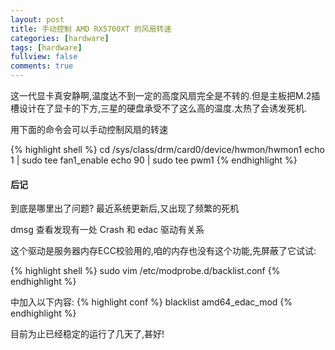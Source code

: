```yaml
---
layout: post
title: 手动控制 AMD RX5700XT 的风扇转速
categories: [hardware]
tags: [hardware]
fullview: false
comments: true
---
```


这一代显卡真安静啊,温度达不到一定的高度风扇完全是不转的.但是主板把M.2插槽设计在了显卡的下方,三星的硬盘承受不了这么高的温度.太热了会诱发死机.

用下面的命令会可以手动控制风扇的转速

{% highlight shell %}
cd /sys/class/drm/card0/device/hwmon/hwmon1
echo 1 | sudo tee fan1_enable
echo 90 | sudo tee pwm1
{% endhighlight %}

#### 后记

到底是哪里出了问题? 最近系统更新后,又出现了频繁的死机

dmsg 查看发现有一处 Crash 和 edac 驱动有关系

这个驱动是服务器内存ECC校验用的,咱的内存也没有这个功能,先屏蔽了它试试:

{% highlight shell %}
sudo vim /etc/modprobe.d/backlist.conf
{% endhighlight %}

中加入以下内容:
{% highlight conf %}
blacklist amd64_edac_mod
{% endhighlight %}

目前为止已经稳定的运行了几天了,甚好!
